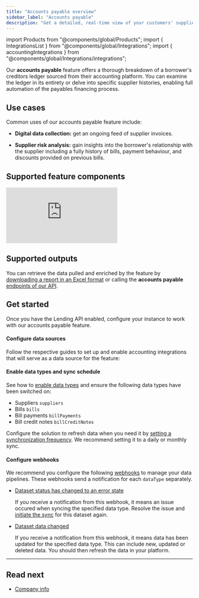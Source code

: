 ```yaml
---
title: "Accounts payable overview"
sidebar_label: "Accounts payable"
description: "Get a detailed, real-time view of your customers' supplier invoices to assess creditor risk"
---
```


import Products from "@components/global/Products";
import { IntegrationsList } from "@components/global/Integrations";
import { accountingIntegrations } from "@components/global/Integrations/integrations";

Our **accounts payable** feature offers a thorough breakdown of a borrower's creditors ledger sourced from their accounting platform. You can examine the ledger in its entirety or delve into specific supplier histories, enabling full automation of the payables financing process.

## Use cases

Common uses of our accounts payable feature include:

- **Digital data collection:** get an ongoing feed of supplier invoices.

- **Supplier risk analysis:** gain insights into the borrower's relationship with the supplier including a fully history of bills, payment behaviour, and discounts provided on previous bills. 

## Supported feature components

<iframe
  src="https://docs.google.com/spreadsheets/d/e/2PACX-1vQXnkKj3esBrzpD--pKV_tVTfTHxDPpxz8BBFe2SjcNt6kB2-qcTFDxEye3kxHWu91mYRzLoCjYfpHH/pubhtml?gid=1075181493&amp;single=true&amp;widget=true&amp;headers=false"
  frameborder="0"
  style={{ top: 0, left: 0, width: "100%", height: "300px" }}
></iframe>

## Supported outputs

You can retrieve the data pulled and enriched by the feature by [downloading a report in an Excel format](/lending/features/excel-download-overview) or calling the **accounts payable** [endpoints of our API](/lending-api#/).

## Get started

Once you have the Lending API enabled, configure your instance to work with our accounts payable feature. 

#### Configure data sources

Follow the respective guides to set up and enable accounting integrations that will serve as a data source for the feature:

<IntegrationsList integrations={accountingIntegrations} />

#### Enable data types and sync schedule

See how to [enable data types](/core-concepts/data-type-settings#override-the-default-sync-settings) and ensure the following data types have been switched on:

- Suppliers `suppliers`
- Bills `bills`
- Bill payments `billPayments`
- Bill credit notes `billCreditNotes`

Configure the solution to refresh data when you need it by [setting a synchronization frequency](/core-concepts/data-type-settings#choose-a-synchronization-frequency). We recommend setting it to a daily or monthly sync.

#### Configure webhooks

We recommend you configure the following [webhooks](/using-the-api/webhooks/core-rules-types) to manage your data pipelines. These webhooks send a notification for each `dataType` separately.

- [Dataset status has changed to an error state](/using-the-api/webhooks/core-rules-types#dataset-status-has-changed-to-an-error-state)  

  If you receive a notification from this webhook, it means an issue occured when syncing the specified data type. Resolve the issue and [initiate the sync](/using-the-api/queueing-data-syncs#refresh-data) for this dataset again. 
 
- [Dataset data changed](/using-the-api/webhooks/core-rules-types#dataset-data-changed)  

  If you receive a notification from this webhook, it means data has been updated for the specified data type. This can include new, updated or deleted data. You should then refresh the data in your platform.

---

## Read next
- [Company info](/lending/features/company-info-overview)
